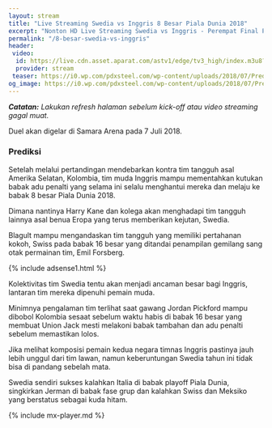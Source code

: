 ```yaml
---
layout: stream
title: "Live Streaming Swedia vs Inggris 8 Besar Piala Dunia 2018"
excerpt: "Nonton HD Live Streaming Swedia vs Inggris - Perempat Final Piala Dunia 2018"
permalink: "/8-besar-swedia-vs-inggris"
header:
 video:
  id: https://live.cdn.asset.aparat.com/astv1/edge/tv3_high/index.m3u8?wmsAuthSign=618ec5a28a2ec620ac62d63c3f7124bd
  provider: stream
 teaser: https://i0.wp.com/pdxsteel.com/wp-content/uploads/2018/07/Prediksi-Skor-Uruguay-Vs-Prancis-6-Juli-2018-1.jpg?resize=320,160
og_image: https://i0.wp.com/pdxsteel.com/wp-content/uploads/2018/07/Prediksi-Skor-Uruguay-Vs-Prancis-6-Juli-2018-1.jpg?resize=720,360
---
```

_**Catatan:** Lakukan refresh halaman sebelum kick-off atau video streaming gagal muat._

Duel akan digelar di Samara Arena pada 7 Juli 2018.

### Prediksi
Setelah melalui pertandingan mendebarkan kontra tim tangguh asal Amerika Selatan, Kolombia, tim muda Inggris mampu mementahkan kutukan babak adu penalti yang selama ini selalu menghantui mereka dan melaju ke babak 8 besar Piala Dunia 2018.

Dimana nantinya Harry Kane dan kolega akan menghadapi tim tangguh lainnya asal benua Eropa yang terus memberikan kejutan, Swedia.

Blagult mampu mengandaskan tim tangguh yang memiliki pertahanan kokoh, Swiss pada babak 16 besar yang ditandai penampilan gemilang sang otak permainan tim, Emil Forsberg.

{% include adsense1.html %}

Kolektivitas tim Swedia tentu akan menjadi ancaman besar bagi Inggris, lantaran tim mereka dipenuhi pemain muda.

Minimnya pengalaman tim terlihat saat gawang Jordan Pickford mampu dibobol Kolombia sesaat sebelum waktu habis di babak 16 besar yang membuat Union Jack mesti melakoni babak tambahan dan adu penalti sebelum memastikan lolos.

Jika melihat komposisi pemain kedua negara timnas Inggris pastinya jauh lebih unggul dari tim lawan, namun keberuntungan Swedia tahun ini tidak bisa di pandang sebelah mata.

Swedia sendiri sukses kalahkan Italia di babak playoff Piala Dunia, singkirkan Jerman di babak fase grup dan kalahkan Swiss dan Meksiko yang berstatus sebagai kuda hitam.

{% include mx-player.md %}
